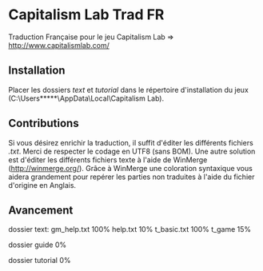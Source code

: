 Capitalism Lab Trad FR
======================

Traduction Française pour le jeu Capitalism Lab => http://www.capitalismlab.com/

Installation
------------

Placer les dossiers *text* et *tutorial* dans le répertoire d'installation du jeux (C:\Users\*****\AppData\Local\Capitalism Lab).

Contributions
-------------

Si vous désirez enrichir la traduction, il suffit d'éditer les différents fichiers *.txt*. Merci de respecter le codage en UTF8 (sans BOM).
Une autre solution est d'éditer les différents fichiers texte à l'aide de WinMerge (http://winmerge.org/). Grâce à WinMerge une coloration syntaxique vous aidera grandement pour repérer les parties non traduites à l'aide du fichier d'origine en Anglais.

Avancement
----------

dossier text:
gm_help.txt 100%
help.txt 10%
t_basic.txt 100%
t_game 15%

dossier guide 0%

dossier tutorial 0%